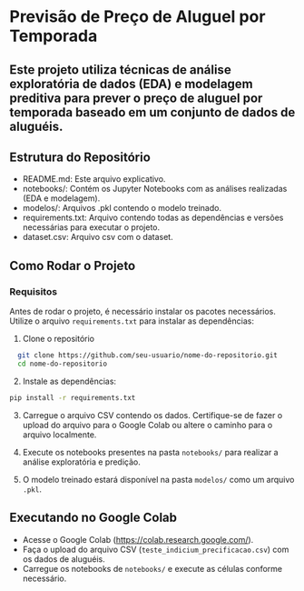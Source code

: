 # Previsão de Preço de Aluguel por Temporada

Este projeto utiliza técnicas de análise exploratória de dados (EDA) e modelagem preditiva para prever o preço de aluguel por temporada baseado em um conjunto de dados de aluguéis.
---
## Estrutura do Repositório
* README.md: Este arquivo explicativo.
* notebooks/: Contém os Jupyter Notebooks com as análises realizadas (EDA e modelagem).
* modelos/: Arquivos .pkl contendo o modelo treinado.
* requirements.txt: Arquivo contendo todas as dependências e versões necessárias para executar o projeto.
* dataset.csv: Arquivo csv com o dataset.

## Como Rodar o Projeto
### Requisitos
Antes de rodar o projeto, é necessário instalar os pacotes necessários. Utilize o arquivo `requirements.txt` para instalar as dependências:
1. Clone o repositório
```bash
  git clone https://github.com/seu-usuario/nome-do-repositorio.git
  cd nome-do-repositorio
```

2. Instale as dependências:
```bash
pip install -r requirements.txt
```
3. Carregue o arquivo CSV contendo os dados. Certifique-se de fazer o upload do arquivo para o Google Colab ou altere o caminho para o arquivo localmente.

4. Execute os notebooks presentes na pasta `notebooks/` para realizar a análise exploratória e predição.

5. O modelo treinado estará disponível na pasta `modelos/` como um arquivo `.pkl`.

## Executando no Google Colab
- Acesse o Google Colab (https://colab.research.google.com/).
- Faça o upload do arquivo CSV (`teste_indicium_precificacao.csv`) com os dados de aluguéis.
- Carregue os notebooks de `notebooks/` e execute as células conforme necessário.
